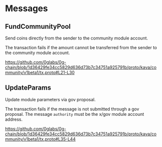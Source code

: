 <!--
order: 3
-->

# Messages

## FundCommunityPool

Send coins directly from the sender to the community module account.

The transaction fails if the amount cannot be transferred from the sender to the community module account.

https://github.com/0glabs/0g-chain/blob/1d36429fe34cc5829d636d73b7c34751a925791b/proto/kava/community/v1beta1/tx.proto#L21-L30

## UpdateParams

Update module parameters via gov proposal.

The transaction fails if the message is not submitted through a gov proposal.
The message `authority` must be the x/gov module account address.

https://github.com/0glabs/0g-chain/blob/1d36429fe34cc5829d636d73b7c34751a925791b/proto/kava/community/v1beta1/tx.proto#L35-L44
